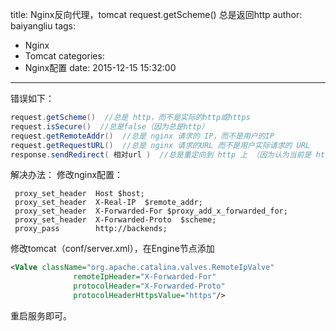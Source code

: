 title: Nginx反向代理，tomcat request.getScheme() 总是返回http
author: baiyangliu
tags:
- Nginx
- Tomcat
categories:
- Nginx配置
date: 2015-12-15 15:32:00
---
错误如下：
```java
request.getScheme()  //总是 http，而不是实际的http或https  
request.isSecure()  //总是false（因为总是http）  
request.getRemoteAddr()  //总是 nginx 请求的 IP，而不是用户的IP  
request.getRequestURL()  //总是 nginx 请求的URL 而不是用户实际请求的 URL  
response.sendRedirect( 相对url )  //总是重定向到 http 上 （因为认为当前是 http 请求）
```
<!--more-->
解决办法：
修改nginx配置：
```shell
 proxy_set_header  Host $host;
 proxy_set_header  X-Real-IP  $remote_addr;
 proxy_set_header  X-Forwarded-For $proxy_add_x_forwarded_for;
 proxy_set_header  X-Forwarded-Proto  $scheme;
 proxy_pass        http://backends;
```
修改tomcat（conf/server.xml），在Engine节点添加
```xml
<Valve className="org.apache.catalina.valves.RemoteIpValve"
              remoteIpHeader="X-Forwarded-For"
              protocolHeader="X-Forwarded-Proto"
              protocolHeaderHttpsValue="https"/>
```
重启服务即可。